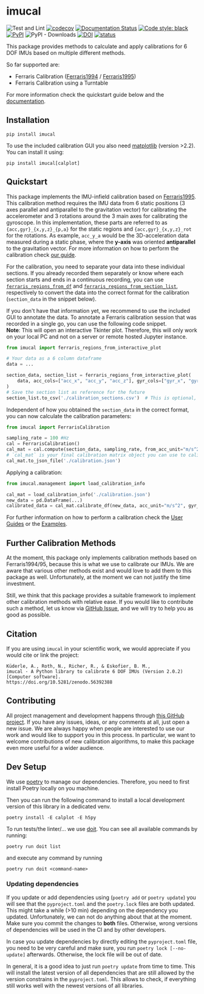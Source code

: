 # imucal
![Test and Lint](https://github.com/mad-lab-fau/imucal/workflows/Test%20and%20Lint/badge.svg)
[![codecov](https://codecov.io/gh/mad-lab-fau/imucal/branch/master/graph/badge.svg?token=0OPHTQDYIB)](https://codecov.io/gh/mad-lab-fau/imucal)
[![Documentation Status](https://readthedocs.org/projects/imucal/badge/?version=latest)](https://imucal.readthedocs.io/en/latest/?badge=latest)
[![Code style: black](https://img.shields.io/badge/code%20style-black-000000.svg)](https://github.com/psf/black)
[![PyPI](https://img.shields.io/pypi/v/imucal)](https://pypi.org/project/imucal/)
![PyPI - Downloads](https://img.shields.io/pypi/dm/imucal)
[![DOI](https://zenodo.org/badge/307143332.svg)](https://zenodo.org/badge/latestdoi/307143332)
[![status](https://joss.theoj.org/papers/3dd1a7dd5ba06ce024326eee2e9be148/status.svg)](https://joss.theoj.org/papers/3dd1a7dd5ba06ce024326eee2e9be148)

This package provides methods to calculate and apply calibrations for 6 DOF IMUs based on multiple different methods.

So far supported are:

- Ferraris Calibration ([Ferraris1994](https://www.sciencedirect.com/science/article/pii/0924424794800316) / [Ferraris1995](https://www.researchgate.net/publication/245080041_Calibration_of_three-axial_rate_gyros_without_angular_velocity_standards))
- Ferraris Calibration using a Turntable

For more information check the quickstart guide below and the [documentation](https://imucal.readthedocs.io/en/latest/).

## Installation

```
pip install imucal
```

To use the included calibration GUI you also need [matplotlib](https://pypi.org/project/matplotlib/) (version >2.2).
You can install it using:

```
pip install imucal[calplot]
```

## Quickstart
This package implements the IMU-infield calibration based on [Ferraris1995](https://www.researchgate.net/publication/245080041_Calibration_of_three-axial_rate_gyros_without_angular_velocity_standards).
This calibration method requires the IMU data from 6 static positions (3 axes parallel and antiparallel to the gravitation
vector) for calibrating the accelerometer and 3 rotations around the 3 main axes for calibrating the gyroscope.
In this implementation, these parts are referred to as `{acc,gyr}_{x,y,z}_{p,a}` for the static regions and
`{acc,gyr}_{x,y,z}_rot` for the rotations.
As example, `acc_y_a` would be the 3D-acceleration data measured during a static phase, where the **y-axis** was 
oriented **antiparallel** to the gravitation vector.
For more information on how to perform the calibration check [our guide](https://imucal.readthedocs.io/en/latest/guides/ferraris_guide.html).

For the calibration, you need to separate your data into these individual sections.
If you already recorded them separately or know where each section starts and ends in a continuous recording, you can 
use [`ferraris_regions_from_df`](https://imucal.readthedocs.io/en/latest/modules/generated/imucal.ferraris_regions_from_df.html)
and [`ferraris_regions_from_section_list`](https://imucal.readthedocs.io/en/latest/modules/generated/imucal.ferraris_regions_from_section_list.html),
respectively to convert the data into the correct format for the calibration (`section_data` in the snippet below).

If you don't have that information yet, we recommend to use the included GUI to annotate the data.
To annotate a Ferraris calibration session that was recorded in a single go, you can use the following code snippet.  
**Note**: This will open an interactive Tkinter plot. Therefore, this will only work on your local PC and not on a server or remote hosted Jupyter instance.

```python
from imucal import ferraris_regions_from_interactive_plot

# Your data as a 6 column dataframe
data = ...

section_data, section_list = ferraris_regions_from_interactive_plot(
    data, acc_cols=["acc_x", "acc_y", "acc_z"], gyr_cols=["gyr_x", "gyr_y", "gyr_z"]
)
# Save the section list as reference for the future
section_list.to_csv('./calibration_sections.csv')  # This is optional, but recommended
```

Independent of how you obtained the `section_data` in the correct format, you can now calculate the calibration
parameters:

```python
from imucal import FerrarisCalibration

sampling_rate = 100 #Hz 
cal = FerrarisCalibration()
cal_mat = cal.compute(section_data, sampling_rate, from_acc_unit="m/s^2", from_gyr_unit="deg/s")
# `cal_mat` is your final calibration matrix object you can use to calibrate data
cal_mat.to_json_file('./calibration.json')
```

Applying a calibration:

```python
from imucal.management import load_calibration_info

cal_mat = load_calibration_info('./calibration.json')
new_data = pd.DataFrame(...)
calibrated_data = cal_mat.calibrate_df(new_data, acc_unit="m/s^2", gyr_unit="deg/s")
```

For further information on how to perform a calibration check the 
[User Guides](https://imucal.readthedocs.io/en/latest/guides/index.html) or the
[Examples](https://imucal.readthedocs.io/en/latest/auto_examples/index.html).

## Further Calibration Methods

At the moment, this package only implements calibration methods based on Ferraris1994/95, because this is what we use to
calibrate our IMUs.
We are aware that various other methods exist and would love to add them to this package as well.
Unfortunately, at the moment we can not justify the time investment.

Still, we think that this package provides a suitable framework to implement other calibration methods with relative
ease.
If you would like to contribute such a method, let us know via [GitHub Issue](https://github.com/mad-lab-fau/imucal/issues), and we will try to help you as good
as possible.

## Citation

If you are using `imucal` in your scientific work, we would appreciate if you would cite or link the project:

```
Küderle, A., Roth, N., Richer, R., & Eskofier, B. M., 
imucal - A Python library to calibrate 6 DOF IMUs (Version 2.0.2) [Computer software].
https://doi.org/10.5281/zenodo.56392388
```

## Contributing

All project management and development happens through [this GitHub project](https://github.com/mad-lab-fau/imucal).
If you have any issues, ideas, or any comments at all, just open a new issue.
We are always happy when people are interested to use our work and would like to support you in this process.
In particular, we want to welcome contributions of new calibration algorithms, to make this package even more useful for a wider audience.

## Dev Setup

We use [poetry](https://python-poetry.org) to manage our dependencies.
Therefore, you need to first install Poetry locally on you machine.

Then you can run the following command to install a local development version of this library in a dedicated venv.

```
poetry install -E calplot -E h5py
```

To run tests/the linter/... we use [doit](https://pydoit.org/tasks.html).
You can see all available commands by running:

```
poetry run doit list
```

and execute any command by running

```
poetry run doit <command-name>
```

### Updating dependencies

If you update or add dependencies using (`poetry add` or `poetry update`) you will see that the `pyproject.toml` and the `poetry.lock` files are both updated.
This might take a while (>10 min) depending on the dependency you updated.
Unfortunately, we can not do anything about that at the moment.
Make sure you commit the changes to **both** files.
Otherwise, wrong versions of dependencies will be used in the CI and by other developers.

In case you update dependencies by directly editing the `pyproject.toml` file, you need to be very careful and make sure, you run `poetry lock [--no-update]` afterwards.
Otherwise, the lock file will be out of date.

In general, it is a good idea to just run `poetry update` from time to time.
This will install the latest version of all dependencies that are still allowed by the version constrains in the `pyproject.toml`.
This allows to check, if everything still works well with the newest versions of all libraries.
